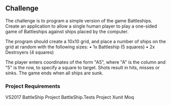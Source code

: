 ﻿## Challenge
The challenge is to program a simple version of the game Battleships. 
Create an application to allow a single human player to play a one-sided game of Battleships against ships placed by the computer.

The program should create a 10x10 grid, and place a number of ships on the grid at random with the following sizes: 
• 1x Battleship (5 squares) 
• 2x Destroyers (4 squares) 

The player enters coordinates of the form "A5", where "A" is the column and "5" is the row, to specify a square to target. 
Shots result in hits, misses or sinks. The game ends when all ships are sunk.

### Project Requirements
VS2017
BattleShip Project
BattleShip.Tests Project
Xunit
Moq
